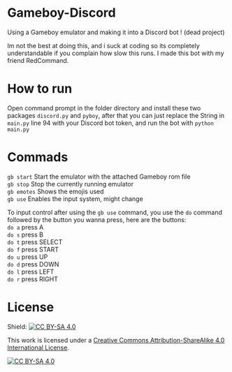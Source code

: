 # Gameboy-Discord
Using a Gameboy emulator and making it into a Discord bot !
(dead project)

Im not the best at doing this, and i suck at coding so its completely understandable if you complain how slow this runs.
I made this bot with my friend RedCommand.

# How to run
Open command prompt in the folder directory and install these two packages ```discord.py``` and ```pyboy```, after that you can just replace the String in ```main.py``` line 94 with your Discord bot token, and run the bot with ```python main.py```

# Commads
```gb start``` Start the emulator with the attached Gameboy rom file  
```gb stop``` Stop the currently running emulator  
```gb emotes``` Shows the emojis used  
```gb use``` Enables the input system, might change  
  
To input control after using the ```gb use``` command, you use the ```do``` command followed by the button you wanna press, here are the buttons:  
```do a``` press A  
```do s``` press B  
```do t``` press SELECT  
```do f``` press START  
```do u``` press UP  
```do d``` press DOWN  
```do l``` press LEFT  
```do r``` press RIGHT  

# License
Shield: [![CC BY-SA 4.0][cc-by-sa-shield]][cc-by-sa]

This work is licensed under a
[Creative Commons Attribution-ShareAlike 4.0 International License][cc-by-sa].

[![CC BY-SA 4.0][cc-by-sa-image]][cc-by-sa]

[cc-by-sa]: http://creativecommons.org/licenses/by-sa/4.0/
[cc-by-sa-image]: https://licensebuttons.net/l/by-sa/4.0/88x31.png
[cc-by-sa-shield]: https://img.shields.io/badge/License-CC%20BY--SA%204.0-lightgrey.svg
